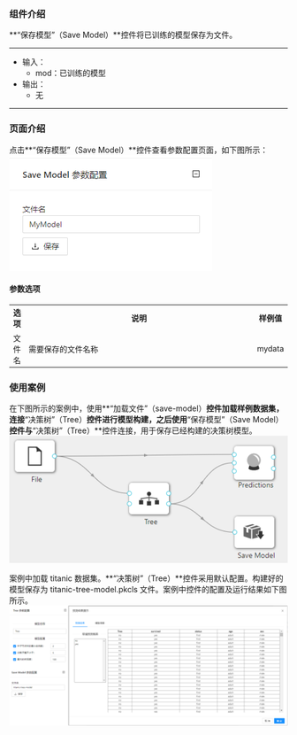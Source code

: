 ### 组件介绍
**“保存模型”（Save Model）**控件将已训练的模型保存为文件。

<hr/>

- 输入：
  - mod：已训练的模型
- 输出：
  - 无

<hr/>


### 页面介绍
点击**“保存模型”（Save Model）**控件查看参数配置页面，如下图所示：  
![param](/img/aistudio/io/save-model/param.png)


#### 参数选项
<table>
  <tr>
    <th>选项</th>
    <th width="650">说明</th>
    <th>样例值</th>
  </tr>
  <tr>
      <td>文件名</td> 
      <td>
      需要保存的文件名称
      </td> 
      <td>mydata</td>
  </tr>
</table>

### 使用案例
在下图所示的案例中，使用**“加载文件”（save-model）**控件加载样例数据集，连接**“决策树”（Tree）**控件进行模型构建，之后使用**“保存模型”（Save Model）**控件与**“决策树”（Tree）**控件连接，用于保存已经构建的决策树模型。  
![workflow](/img/aistudio/io/save-model/workflow.png)

案例中加载 titanic 数据集。**“决策树”（Tree）**控件采用默认配置。构建好的模型保存为 titanic-tree-model.pkcls 文件。案例中控件的配置及运行结果如下图所示。
![workflow-result](/img/aistudio/io/save-model/workflow-result.png)
